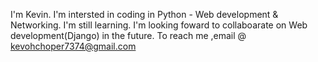 I'm Kevin.
I'm intersted in coding in Python - Web development & Networking.
I'm still learning.
I'm looking foward to collaboarate on Web development(Django) in the future.
To reach me ,email @ kevohchoper7374@gmail.com
